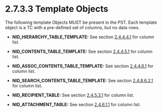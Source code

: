 <html dir="LTR" xmlns:mshelp="http://msdn.microsoft.com/mshelp" xmlns:ddue="http://ddue.schemas.microsoft.com/authoring/2003/5" xmlns:xlink="http://www.w3.org/1999/xlink" xmlns:tool="http://www.microsoft.com/tooltip">
    <head>
        <meta http-equiv="Content-Type" content="text/html; CHARSET=utf-8"></meta>
        <meta name="save" content="history"></meta>
        <title>2.7.3.3 Template Objects</title>
        <xml>
            <mshelp:toctitle title="2.7.3.3 Template Objects"></mshelp:toctitle>
            <mshelp:rltitle title="[MS-PST]: Template Objects"></mshelp:rltitle>
            <mshelp:keyword index="A" term="c1af6316-b8a4-4b17-883e-3a60189f361c"></mshelp:keyword>
            <mshelp:attr name="DCSext.ContentType" value="open specification"></mshelp:attr>
            <mshelp:attr name="AssetID" value="c1af6316-b8a4-4b17-883e-3a60189f361c"></mshelp:attr>
            <mshelp:attr name="TopicType" value="kbRef"></mshelp:attr>
            <mshelp:attr name="DCSext.Title" value="[MS-PST]: Template Objects" />
        </xml>
    </head>
    <body>
        <div id="header">
            <h1 class="heading">2.7.3.3 Template Objects</h1>
        </div>
        <div id="mainSection">
            <div id="mainBody">
                <div id="allHistory" class="saveHistory"></div>
                <div id="sectionSection0" class="section" name="collapseableSection">
                    

<p>The following template Objects MUST be present in the PST.
Each template object is a TC with a pre-defined set of columns, but no data
rows.</p>

<ul><li><p><span><span> 
</span></span><b>NID_HIERARCHY_TABLE_TEMPLATE:</b> See section <a href="c08fb6cb-2d91-42e5-b70d-f3e4f9781a2a.htm">2.4.4.4.1</a> for column list.</p>

</li><li><p><span><span> 
</span></span><b>NID_CONTENTS_TABLE_TEMPLATE:</b> See section <a href="f58e1ea9-b592-408d-b89e-53fd4cd6024b.htm">2.4.4.5.1</a> for column list.</p>

</li><li><p><span><span> 
</span></span><b>NID_ASSOC_CONTENTS_TABLE_TEMPLATE:</b> See section <a href="b2e619a0-6a9c-4101-9dcb-340ac41cf308.htm">2.4.4.6.1</a> for column list.</p>

</li><li><p><span><span> 
</span></span><b>NID_SEARCH_CONTENTS_TABLE_TEMPLATE:</b> See section <a href="cdcf9571-049f-47f5-b075-8374057134ec.htm">2.4.8.6.2.1</a> for column
list.</p>

</li><li><p><span><span> 
</span></span><b>NID_RECIPIENT_TABLE:</b> See section <a href="bb069b2b-80ad-46d5-b86f-33487d16bf0c.htm">2.4.5.3.1</a> for column list.</p>

</li><li><p><span><span> 
</span></span><b>NID_ATTACHMENT_TABLE:</b> See section <a href="47c336f7-2d9b-4f22-91c7-5bb422aaebbb.htm">2.4.6.1.1</a> for column list.</p>

</li></ul>
                </div>
            </div>
        </div>
    </body>
</html>